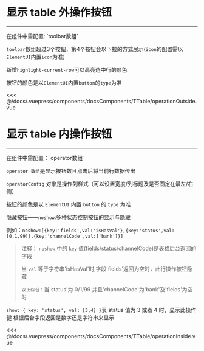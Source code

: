 # 显示 table 外操作按钮

---

<common-code-format>
  <docsComponents-TTable-operationOutside slot="source"></docsComponents-TTable-operationOutside>
  在组件中需配置: `toolbar数组`
  
  `toolbar`数组超过3个按钮，第4个按钮会以下拉的方式展示(`icon`的配置需以`ElementUI`内置`icon`为准)
    
  新增`highlight-current-row`可以高亮选中行的颜色
  
  按钮的颜色是以`ElementUI`内置`button`的`type`为准

<<< @/docs/.vuepress/components/docsComponents/TTable/operationOutside.vue

</common-code-format>

# 显示 table 内操作按钮

---

<common-code-format title="显示table内操作按钮" description="">
  <docsComponents-TTable-operationInside slot="source"></docsComponents-TTable-operationInside>
  在组件中需配置：`operator数组`

`operator 数组`是显示按钮数且点击后将当前行数据传出

`operatorConfig` 对象是操作列样式（可以设置宽度/列标题及是否固定在最左/右侧）

按钮的颜色是以 `ElementUI` 内置 `button` 的 `type` 为准

隐藏按钮——`noshow`:多种状态控制按钮的显示与隐藏

例如：`noshow:[{key:'fields',val:'isHasVal'},{key:'status',val:[0,1,99]},{key:'channelCode',val:['bank']}]`

> 注释： `noshow` 中的 `key` 值(fields/status/channelCode)是表格后台返回的字段
>
> 当 `val` 等于字符串'isHasVal'时,字段'fields'返回为空时，此行操作按钮隐藏
>
> `以上综合：`当'status'为 0/1/99 并且'channelCode'为'bank'及'fields'为空时

`show: { key: 'status', val: [3,4] }`表 status 值为 3 或者 4 时，显示此操作健 根据后台字段返回是数字还是字符串来显示

<<< @/docs/.vuepress/components/docsComponents/TTable/operationInside.vue

</common-code-format>
